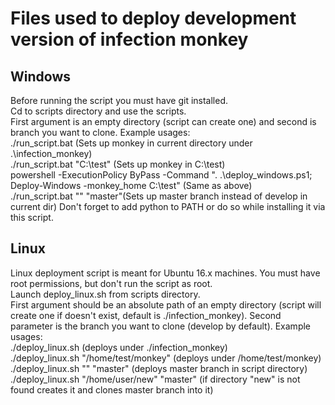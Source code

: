 # Files used to deploy development version of infection monkey
## Windows

Before running the script you must have git installed.<br>
Cd to scripts directory and use the scripts.<br>
First argument is an empty directory (script can create one) and second is branch you want to clone.
Example usages:<br>
./run_script.bat (Sets up monkey in current directory under .\infection_monkey)<br>
./run_script.bat "C:\test" (Sets up monkey in C:\test)<br>
powershell -ExecutionPolicy ByPass -Command ". .\deploy_windows.ps1; Deploy-Windows -monkey_home C:\test" (Same as above)<br>
./run_script.bat "" "master"(Sets up master branch instead of develop in current dir)
Don't forget to add python to PATH or do so while installing it via this script.<br>

## Linux

Linux deployment script is meant for Ubuntu 16.x machines.
You must have root permissions, but don't run the script as root.<br>
Launch deploy_linux.sh from scripts directory.<br>
First argument should be an absolute path of an empty directory (script will create one if doesn't exist, default is ./infection_monkey).
Second parameter is the branch you want to clone (develop by default).
Example usages:<br>
./deploy_linux.sh (deploys under ./infection_monkey)<br>
./deploy_linux.sh "/home/test/monkey" (deploys under /home/test/monkey)<br>
./deploy_linux.sh "" "master" (deploys master branch in script directory)<br>
./deploy_linux.sh "/home/user/new" "master" (if directory "new" is not found creates it and clones master branch into it)<br>

